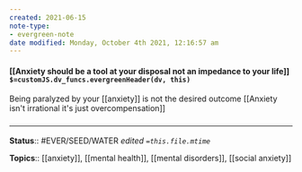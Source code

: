 ```yaml
---
created: 2021-06-15
note-type:
- evergreen-note
date modified: Monday, October 4th 2021, 12:16:57 am
---
```


#### [[Anxiety should be a tool at your disposal not an impedance to your life]] `$=customJS.dv_funcs.evergreenHeader(dv, this)`

Being paralyzed by your [[anxiety]] is not the desired outcome
[[Anxiety isn't irrational it's just overcompensation]]

### <hr class="footnote"/>

**Status**:: #EVER/SEED/WATER
*edited `=this.file.mtime`*

**Topics**:: [[anxiety]], [[mental health]], [[mental disorders]], [[social anxiety]]

